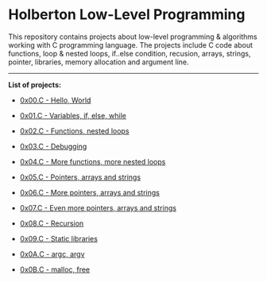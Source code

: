 # Holberton Low-Level Programming

This repository contains projects about low-level programming & algorithms working with C programming language. The projects include C code about functions, loop & nested loops, if..else condition, recusion, arrays, strings, pointer, libraries, memory allocation and argument line.

---

**List of projects:**

- [0x00.C - Hello, World](https://github.com/KristiSeraj/holbertonschool-low_level_programming/tree/main/0x00-hello_world)

- [0x01.C - Variables, if, else, while](https://github.com/KristiSeraj/holbertonschool-low_level_programming/tree/main/0x01-variables_if_else_while)

- [0x02.C - Functions, nested loops](https://github.com/KristiSeraj/holbertonschool-low_level_programming/tree/main/0x02-functions_nested_loops)

- [0x03.C - Debugging](https://github.com/KristiSeraj/holbertonschool-low_level_programming/tree/main/0x03-debugging)

- [0x04.C - More functions, more nested loops](https://github.com/KristiSeraj/holbertonschool-low_level_programming/tree/main/0x04-more_functions_nested_loops)

- [0x05.C - Pointers, arrays and strings](https://github.com/KristiSeraj/holbertonschool-low_level_programming/tree/main/0x05-pointers_arrays_strings)

- [0x06.C - More pointers, arrays and strings](https://github.com/KristiSeraj/holbertonschool-low_level_programming/tree/main/0x06-pointers_arrays_strings)

- [0x07.C - Even more pointers, arrays and strings](https://github.com/KristiSeraj/holbertonschool-low_level_programming/tree/main/0x07-pointers_arrays_strings)

- [0x08.C - Recursion](https://github.com/KristiSeraj/holbertonschool-low_level_programming/tree/main/0x08-recursion)

- [0x09.C - Static libraries](https://github.com/KristiSeraj/holbertonschool-low_level_programming/tree/main/0x09-static_libraries)

- [0x0A.C - argc, argv](https://github.com/KristiSeraj/holbertonschool-low_level_programming/tree/main/0x0A-argc_argv)

- [0x0B.C - malloc, free](https://github.com/KristiSeraj/holbertonschool-low_level_programming/tree/main/0x0B-malloc_free)

